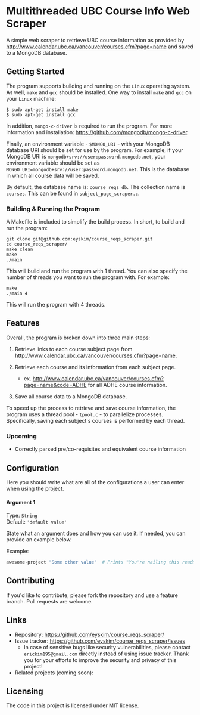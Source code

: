 # Multithreaded UBC Course Info Web Scraper

A simple web scraper to retrieve UBC course information as provided by http://www.calendar.ubc.ca/vancouver/courses.cfm?page=name and saved to a MongoDB database.

## Getting Started

The program supports building and running on the `Linux` operating system. As well, `make` and `gcc` should be installed. One way to install `make` and `gcc` on your `Linux` machine:

```shell
$ sudo apt-get install make
$ sudo apt-get install gcc
```

In addition, `mongo-c-driver` is required to run the program. For more information and installation: https://github.com/mongodb/mongo-c-driver.

Finally, an environment variable - `$MONGO_URI` - with your MongoDB database URI should be set for use by the program. For example, if your MongoDB URI is `mongodb+srv://user:password.mongodb.net`, your environment variable should be set as `MONGO_URI=mongodb+srv://user:password.mongodb.net`. This is the database in which all course data will be saved. 

By default, the database name is: `course_reqs_db`. The collection name is `courses`. This can be found in `subject_page_scraper.c`. 

### Building & Running the Program

A Makefile is included to simplify the build process. In short, to build and run the program: 

```shell
git clone git@github.com:eyskim/course_reqs_scraper.git
cd course_reqs_scraper/
make clean
make
./main
```

This will build and run the program with 1 thread. You can also specify the number of threads you want to run the program with. For example:

```
make
./main 4
```

This will run the program with 4 threads.

## Features

Overall, the program is broken down into three main steps:

1. Retrieve links to each course subject page from http://www.calendar.ubc.ca/vancouver/courses.cfm?page=name.

2. Retrieve each course and its information from each subject page.
    - ex. http://www.calendar.ubc.ca/vancouver/courses.cfm?page=name&code=ADHE for all ADHE course information.

3. Save all course data to a MongoDB database.

To speed up the process to retrieve and save course information, the program uses a thread pool - `tpool.c` - to parallelize processes. Specifically, saving each subject's courses is performed by each thread.

### Upcoming

- Correctly parsed pre/co-requisites and equivalent course information

## Configuration

Here you should write what are all of the configurations a user can enter when
using the project.

#### Argument 1
Type: `String`  
Default: `'default value'`

State what an argument does and how you can use it. If needed, you can provide
an example below.

Example:
```bash
awesome-project "Some other value"  # Prints "You're nailing this readme!"
```

## Contributing

If you'd like to contribute, please fork the repository and use a feature branch. Pull requests are welcome.

## Links

- Repository: https://github.com/eyskim/course_reqs_scraper/
- Issue tracker: https://github.com/eyskim/course_reqs_scraper/issues
  - In case of sensitive bugs like security vulnerabilities, please contact `erickim195@gmail.com` directly instead of using issue tracker. Thank you for your efforts to improve the security and privacy of this project!
- Related projects (coming soon):

## Licensing

The code in this project is licensed under MIT license.
